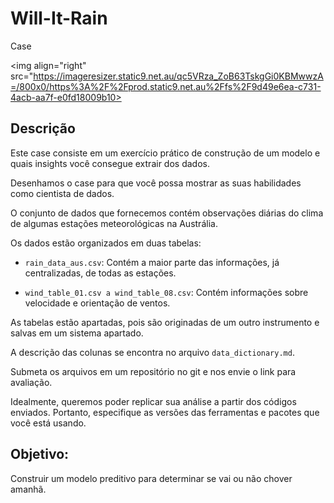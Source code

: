 # Will-It-Rain
 Case

<img align="right" src="https://imageresizer.static9.net.au/qc5VRza_ZoB63TskgGi0KBMwwzA=/800x0/https%3A%2F%2Fprod.static9.net.au%2Ffs%2F9d49e6ea-c731-4acb-aa7f-e0fd18009b10>

## Descrição

Este case consiste em um exercício prático de construção de um modelo e quais insights você consegue extrair dos dados.

Desenhamos o case para que você possa mostrar as suas habilidades como cientista de dados.

O conjunto de dados que fornecemos contém observações diárias do clima de algumas estações meteorológicas na Austrália.
 
Os dados estão organizados em duas tabelas:

- `rain_data_aus.csv`: Contém a maior parte das informações, já centralizadas, de todas as estações.

- `wind_table_01.csv a wind_table_08.csv`: Contém informações sobre velocidade e orientação de ventos.


As tabelas estão apartadas, pois são originadas de um outro instrumento e salvas em um sistema apartado.

 

A descrição das colunas se encontra no arquivo `data_dictionary.md`.

Submeta os arquivos em um repositório no git e nos envie o link para avaliação.

Idealmente, queremos poder replicar sua análise a partir dos códigos enviados. Portanto, especifique as versões das ferramentas e pacotes que você está usando.


## Objetivo:

Construir um modelo preditivo para determinar se vai ou não chover amanhã. 
